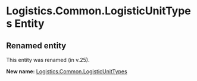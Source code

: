 # Logistics.Common.LogisticUnitTypes Entity

## Renamed entity

This entity was renamed (in v.25).

**New name:** [Logistics.Common.LogisticUnitTypes](Logistics.Common.LogisticUnitTypes.md)
